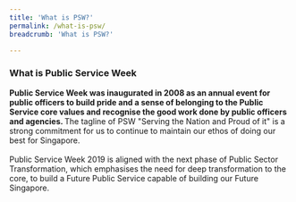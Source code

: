 ```yaml
---
title: 'What is PSW?'
permalink: /what-is-psw/
breadcrumb: 'What is PSW?'

---
```


### What is Public Service Week

<b>Public Service Week was inaugurated in 2008 as an annual event for public officers to build pride and a sense of belonging to the Public Service core values and recognise the good work done by public officers and agencies. </b> The tagline of PSW "Serving the Nation and Proud of it" is a strong commitment for us to continue to maintain our ethos of doing our best for Singapore. 
<br>
<br>
Public Service Week 2019 is aligned with the next phase of Public Sector Transformation, which emphasises the need for deep transformation to the core, to build a Future Public Service capable of building our Future Singapore. 
<br>
<br>

